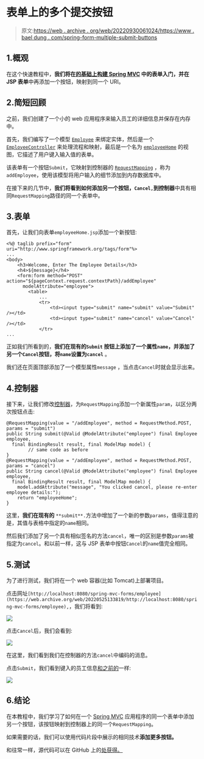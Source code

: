 # 表单上的多个提交按钮

> 原文:[https://web . archive . org/web/20220930061024/https://www . bael dung . com/spring-form-multiple-submit-buttons](https://web.archive.org/web/20220930061024/https://www.baeldung.com/spring-form-multiple-submit-buttons)

## 1.概观

在这个快速教程中，**我们将在[的基础上构建 Spring MVC](/web/20220525133819/https://www.baeldung.com/spring-mvc-form-tutorial) 中的表单入门，并在 JSP 表单**中再添加一个按钮，映射到同一个 URI。

## 2.简短回顾

之前，我们创建了一个小的 web 应用程序来输入员工的详细信息并保存在内存中。

首先，我们编写了一个模型 [`Employee`](/web/20220525133819/https://www.baeldung.com/spring-mvc-form-tutorial#the-model) 来绑定实体，然后是一个 [`EmployeeController`](/web/20220525133819/https://www.baeldung.com/spring-mvc-form-tutorial#the-controller) 来处理流程和映射，最后是一个名为 [`employeeHome`](/web/20220525133819/https://www.baeldung.com/spring-mvc-form-tutorial#the-view) 的视图，它描述了用户键入输入值的表单。

该表单有一个按钮`Submit`，它映射到控制器的 [`RequestMapping`](/web/20220525133819/https://www.baeldung.com/spring-requestmapping) ，称为`addEmployee`，使用该模型将用户输入的细节添加到内存数据库中。

在接下来的几节中，**我们将看到如何添加另一个按钮，`Cancel,`到控制器**中具有相同`RequestMapping`路径的同一个表单中。

## 3.表单

首先，让我们向表单`employeeHome.jsp`添加一个新按钮:

```
<%@ taglib prefix="form" uri="http://www.springframework.org/tags/form"%>
...
<body>
    <h3>Welcome, Enter The Employee Details</h3>
    <h4>${message}</h4>
    <form:form method="POST" action="${pageContext.request.contextPath}/addEmployee" 
      modelAttribute="employee">
        <table>
            ...
            <tr>
                <td><input type="submit" name="submit" value="Submit" /></td>
                <td><input type="submit" name="cancel" value="Cancel" /></td>
            </tr>
...
```

正如我们所看到的，**我们在现有的`Submit` 按钮上添加了一个属性`name`，并添加了另一个`Cancel`按钮，将`name`设置为`cancel`** 。

我们还在页面顶部添加了一个模型属性`message` ，当点击`Cancel`时就会显示出来。

## 4.控制器

接下来，让我们修改[控制器](/web/20220525133819/https://www.baeldung.com/spring-controller-vs-restcontroller)，为`RequestMapping`添加一个新属性`param`，以区分两次按钮点击:

```
@RequestMapping(value = "/addEmployee", method = RequestMethod.POST, params = "submit")
public String submit(@Valid @ModelAttribute("employee") final Employee employee, 
  final BindingResult result, final ModelMap model) {
        // same code as before
}
@RequestMapping(value = "/addEmployee", method = RequestMethod.POST, params = "cancel")
public String cancel(@Valid @ModelAttribute("employee") final Employee employee, 
  final BindingResult result, final ModelMap model) {
    model.addAttribute("message", "You clicked cancel, please re-enter employee details:");
    return "employeeHome";
}
```

这里，**我们在现有的** `**submit**.`方法中增加了一个新的参数`params`，值得注意的是，其值与表格中指定的`name`相同。

然后我们添加了另一个具有相似签名的方法`cancel`，唯一的区别是参数`params`被指定为`cancel`。和以前一样，这与 JSP 表单中按钮`Cancel`的`name`值完全相同。

## 5.测试

为了进行测试，我们将在一个 web 容器(比如 Tomcat)上部署项目。

点击网址`[http://localhost:8080/spring-mvc-forms/employee](https://web.archive.org/web/20220525133819/http://localhost:8080/spring-mvc-forms/employee),`，我们将看到:

[![](../Images/803b975ca93852790269fd32dd680b17.png)](/web/20220525133819/https://www.baeldung.com/wp-content/uploads/2021/02/Multiple-Button-Form_.png)

点击`Cancel`后，我们会看到:

[![](../Images/35c61313a2ce95013505c666ef8f1ed6.png)](/web/20220525133819/https://www.baeldung.com/wp-content/uploads/2021/02/Cancel-Clicked-1.png)

在这里，我们看到我们在控制器的方法`cancel`中编码的消息。

点击`Submit`，我们看到键入的员工信息[和之前的](/web/20220525133819/https://www.baeldung.com/spring-mvc-form-tutorial#testing-the-application)一样:

[![](../Images/a1c8f14083cacad00f090b81e3670b64.png)](/web/20220525133819/https://www.baeldung.com/wp-content/uploads/2021/02/Submit-Clicked-1.png)

## 6.结论

在本教程中，我们学习了如何在一个 [Spring MVC](/web/20220525133819/https://www.baeldung.com/category/spring-mvc/) 应用程序的同一个表单中添加另一个按钮，该按钮映射到控制器上的同一个`RequestMapping`。

如果需要的话，我们可以使用代码片段中展示的相同技术**添加更多按钮。**

和往常一样，源代码可以在 GitHub 上的[处获得。](https://web.archive.org/web/20220525133819/https://github.com/eugenp/tutorials/tree/master/spring-web-modules/spring-mvc-forms-jsp)